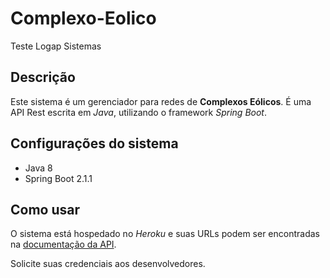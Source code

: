 # Complexo-Eolico

Teste Logap Sistemas

## Descrição

Este sistema é um gerenciador para redes de **Complexos Eólicos**.
É uma API Rest escrita em *Java*, utilizando o framework *Spring Boot*.

## Configurações do sistema

-  Java 8
-  Spring Boot 2.1.1

## Como usar

O sistema está hospedado no *Heroku* e suas URLs podem ser encontradas na [documentação da API](docs.md).

Solicite suas credenciais aos desenvolvedores.
